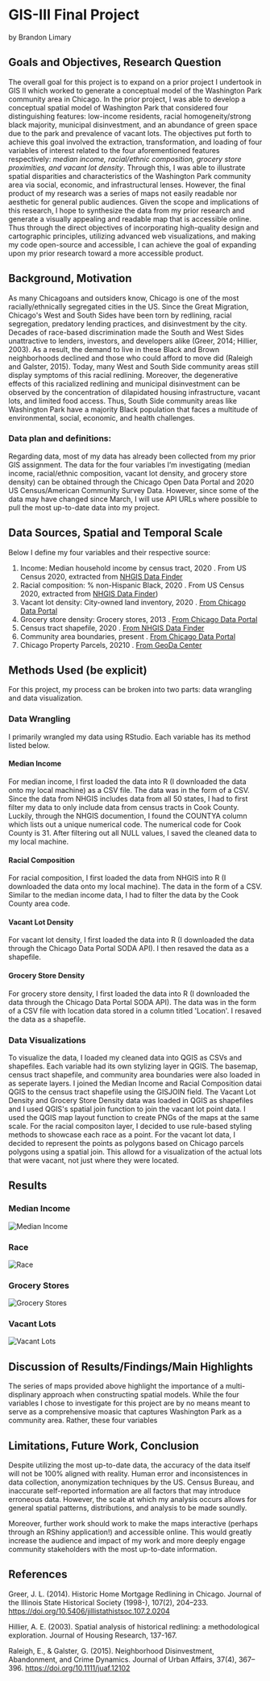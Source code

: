 # GIS-III Final Project
by Brandon Limary

## Goals and Objectives, Research Question

The overall goal for this project is to expand on a prior project I undertook in GIS II
which worked to generate a conceptual model of the Washington Park community area in
Chicago. In the prior project, I was able to develop a conceptual spatial model of Washington
Park that considered four distinguishing features: low-income residents, racial
homogeneity/strong black majority, municipal disinvestment, and an abundance of green space
due to the park and prevalence of vacant lots. The objectives put forth to achieve this goal
involved the extraction, transformation, and loading of four variables of interest related to the
four aforementioned features respectively: _median income, racial/ethnic composition, grocery
store proximities, and vacant lot density_. Through this, I was able to illustrate spatial disparities
and characteristics of the Washington Park community area via social, economic, and
infrastructural lenses. However, the final product of my research was a series of maps not easily
readable nor aesthetic for general public audiences. Given the scope and implications of this
research, I hope to synthesize the data from my prior research and generate a visually appealing
and readable map that is accessible online. Thus through the direct objectives of incorporating
high-quality design and cartographic principles, utilizing advanced web visualizations, and
making my code open-source and accessible, I can achieve the goal of expanding upon my prior
research toward a more accessible product.

## Background, Motivation
As many Chicagoans and outsiders know, Chicago is one of the most racially/ethnically
segregated cities in the US. Since the Great Migration, Chicago's West and South Sides have
been torn by redlining, racial segregation, predatory lending practices, and disinvestment by the
city. Decades of race-based discrimination made the South and West Sides unattractive to
lenders, investors, and developers alike (Greer, 2014; Hillier, 2003). As a result, the demand to live in these Black and Brown
neighborhoods declined and those who could afford to move did (Raleigh and Galster, 2015). Today, many West and South
Side community areas still display symptoms of this racial redlining. Moreover, the degenerative
effects of this racialized redlining and municipal disinvestment can be observed by the
concentration of dilapidated housing infrastructure, vacant lots, and limited food access. Thus,
South Side community areas like Washington Park have a majority Black population that faces a
multitude of environmental, social, economic, and health challenges.

### Data plan and definitions:
Regarding data, most of my data has already been collected from my prior GIS
assignment. The data for the four variables I’m investigating (median income, racial/ethnic
composition, vacant lot density, and grocery store density) can be obtained through the Chicago
Open Data Portal and 2020 US Census/American Community Survey Data. However, since
some of the data may have changed since March, I will use API URLs where possible to pull the most
up-to-date data into my project. 

## Data Sources, Spatial and Temporal Scale

Below I define my four variables and their respective source:
  1. Income: Median household income by census tract, 2020
    . From US Census 2020, extracted from [NHGIS Data Finder](https://data2.nhgis.org/downloads)
  2. Racial composition: % non-Hispanic Black, 2020
    . From US Census 2020, extracted from [NHGIS Data Finder](https://data2.nhgis.org/downloads))
  3. Vacant lot density: City-owned land inventory, 2020
    . [From Chicago Data Portal](https://data.cityofchicago.org/Community-Economic-Development/City-Owned-Land-Inventory/aksk-kvfp)
  4. Grocery store density: Grocery stores, 2013
    . [From Chicago Data Portal](https://data.cityofchicago.org/Health-Human-Services/Grocery-Store-Status/3e26-zek2)
  5. Census tract shapefile, 2020
    . [From NHGIS Data Finder](https://data2.nhgis.org/downloads)
  6. Community area boundaries, present
    . [From Chicago Data Portal](https://data.cityofchicago.org/Facilities-Geographic-Boundaries/Boundaries-Community-Areas-current-/cauq-8yn6)
  7. Chicago Property Parcels, 20210
    . [From GeoDa Center](https://geodacenter.github.io/data-and-lab/parcels/)
    
## Methods Used (be explicit)
For this project, my process can be broken into two parts: data wrangling and data visualization.

### Data Wrangling
I primarily wrangled my data using RStudio. Each variable has its method listed below. 

#### Median Income
For median income, I first loaded the data into R (I downloaded the data onto my local machine) as a CSV file. The data was in the form of a CSV. Since the data from NHGIS includes data from all 50 states, I had to first filter my data to only include data from census tracts in Cook County. Luckily, through the NHGIS documention, I found the COUNTYA column which lists out a unique numerical code. The numerical code for Cook County is 31. After filtering out all NULL values, I saved the cleaned data to my local machine.

#### Racial Composition
For racial composition, I first loaded the data from NHGIS into R (I downloaded the data onto my local machine). The data in the form of a CSV. Similar to the median income data, I had to filter the data by the Cook County area code. 

#### Vacant Lot Density
For vacant lot density, I first loaded the data into R (I downloaded the data through the Chicago Data Portal SODA API). I then resaved the data as a shapefile.

#### Grocery Store Density
For grocery store density, I first loaded the data into R (I downloaded the data through the Chicago Data Portal SODA API). The data was in the form of a CSV file with location data stored in a column titled 'Location'. I resaved the data as a shapefile.

### Data Visualizations
To visualize the data, I loaded my cleaned data into QGIS as CSVs and shapefiles. Each variable had its own stylizing layer in QGIS. The basemap, census tract shapefile, and community area boundaries were also loaded in as seperate layers. I joined the Median Income and Racial Composition datai QGIS to the census tract shapefile using the GISJOIN field. The Vacant Lot Density and Grocery Store Density data was loaded in QGIS as shapefiles and I used QGIS's spatial join function to join the vacant lot point data. I used the QGIS map layout function to create PNGs of the maps at the same scale. For the racial compositon layer, I decided to use rule-based styling methods to showcase each race as a point. For the vacant lot data, I decided to represent the points as polygons based on Chicago parcels polygons using a spatial join. This allowd for a visualization of the actual lots that were vacant, not just where they were located.

## Results

### Median Income
![Median Income](https://user-images.githubusercontent.com/74623945/170792854-551ae605-3314-45c0-8bc5-7333ca6f2aec.png)

### Race
![Race](https://user-images.githubusercontent.com/74623945/170792866-433193b9-f661-4d53-b808-3408f67fdf36.png)

### Grocery Stores
![Grocery Stores](https://user-images.githubusercontent.com/74623945/170792880-0b95a04c-5f2a-44c1-a46d-d660420031ed.png)

### Vacant Lots
![Vacant Lots](https://user-images.githubusercontent.com/74623945/170792888-4be7ac4a-fcef-4be3-8ab9-1a2006210e4b.png)

## Discussion of Results/Findings/Main Highlights
The series of maps provided above highlight the importance of a multi-displinary approach when constructing spatial models. While the four variables I chose to investigate for this project are by no means meant to serve as a comprehensive moasic that captures Washington Park as a community area. Rather, these four variables 

## Limitations, Future Work, Conclusion
Despite utilizing the most up-to-date data, the accuracy of the data itself will not be 100% aligned with reality. Human error and inconsistences in data collection, anonymization techniques by the US. Census Bureau, and inaccurate self-reported information are all factors that may introduce erroneous data. However, the scale at which my analysis occurs allows for general spatial patterns, distributions, and analysis to be made soundly. 

Moreover, further work should work to make the maps interactive (perhaps through an RShiny application!) and accessible online. This would greatly increase the audience and impact of my work and more deeply engage community stakeholders with the most up-to-date information. 

## References
Greer, J. L. (2014). Historic Home Mortgage Redlining in Chicago. Journal of the Illinois State Historical Society (1998-), 107(2), 204–233. https://doi.org/10.5406/jillistathistsoc.107.2.0204

Hillier, A. E. (2003). Spatial analysis of historical redlining: a methodological exploration. Journal of Housing Research, 137-167.

Raleigh, E., & Galster, G. (2015). Neighborhood Disinvestment, Abandonment, and Crime Dynamics. Journal of Urban Affairs, 37(4), 367–396. https://doi.org/10.1111/juaf.12102
